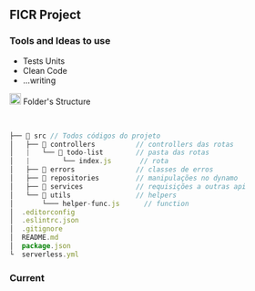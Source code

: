 ## FICR Project

### Tools and Ideas to use
- Tests Units
- Clean Code
- ...writing

<div class="folder-structure">
    <div class="title">
        <img width="20" src="https://github.githubassets.com/images/icons/emoji/unicode/2139.png"/>
        <span>Folder's Structure</span>
    </div>
</div>
<br>

```javascript

├── 📂 src // Todos códigos do projeto
│   ├── 📂 controllers          // controllers das rotas
│   |   └── 📂 todo-list        // pasta das rotas
│   |        └── index.js       // rota
│   ├── 📂 errors               // classes de erros
│   ├── 📂 repositories         // manipulações no dynamo
│   ├── 📂 services             // requisições a outras api
│   └── 📂 utils                // helpers
│       └─── helper-func.js      // function
│  .editorconfig
│  .eslintrc.json
│  .gitignore
│  README.md
│  package.json
└  serverless.yml
```

### Current

